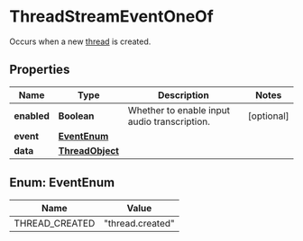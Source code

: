 

# ThreadStreamEventOneOf

Occurs when a new [thread](/docs/api-reference/threads/object) is created.

## Properties

| Name | Type | Description | Notes |
|------------ | ------------- | ------------- | -------------|
|**enabled** | **Boolean** | Whether to enable input audio transcription. |  [optional] |
|**event** | [**EventEnum**](#EventEnum) |  |  |
|**data** | [**ThreadObject**](ThreadObject.md) |  |  |



## Enum: EventEnum

| Name | Value |
|---- | -----|
| THREAD_CREATED | &quot;thread.created&quot; |



